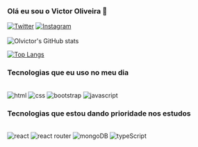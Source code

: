 ### Olá eu sou o Victor Oliveira 👋
[![Twitter](https://img.shields.io/badge/Twitter-1DA1F2?style=for-the-badge&logo=twitter&logoColor=white
)](https://twitter.com/troojanzera)
[![Instagram](https://img.shields.io/badge/Instagram-E4405F?style=for-the-badge&logo=instagram&logoColor=white
)](https://instagram.com/)
<br>
<br>
![Olvictor's GitHub stats](https://github-readme-stats.vercel.app/api?username=olvictor&show_icons=true&theme=radical)

[![Top Langs](https://github-readme-stats.vercel.app/api/top-langs/?username=olvictor)](https://github.com/anuraghazra/github-readme-stats)

### Tecnologias que eu uso no meu dia

<div stlye="display: inline_block"><br> 
<img aling="center" src="https://img.shields.io/badge/HTML5-E34F26?style=for-the-badge&logo=html5&logoColor=white" alt="html"/>

<img aling="center" src="https://img.shields.io/badge/CSS-239120?&style=for-the-badge&logo=css3&logoColor=white" alt="css"/>

<img aling="center" src="https://img.shields.io/badge/Bootstrap-563D7C?style=for-the-badge&logo=bootstrap&logoColor=white" alt="bootstrap"/>

<img aling="center" src="https://img.shields.io/badge/JavaScript-F7DF1E?style=for-the-badge&logo=javascript&logoColor=black" alt="javascript"/>
</div>


### Tecnologias que estou dando prioridade nos estudos

<div stlye="display: inline_block"><br> 
<img aling="center" src="https://img.shields.io/badge/React-20232A?style=for-the-badge&logo=react&logoColor=61DAFB" alt="react"/>

<img aling="center" src="https://img.shields.io/badge/React_Router-CA4245?style=for-the-badge&logo=react-router&logoColor=white" alt="react router"/>

<img aling="center" src="https://img.shields.io/badge/MongoDB-4EA94B?style=for-the-badge&logo=mongodb&logoColor=white" alt="mongoDB"/>

<img aling="center" src="https://img.shields.io/badge/TypeScript-007ACC?style=for-the-badge&logo=typescript&logoColor=white" alt="typeScript"/>

</div>
